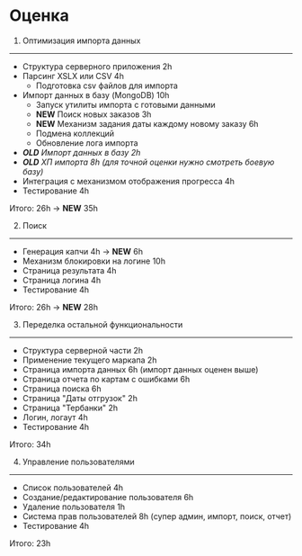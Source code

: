 Оценка
======

1. Оптимизация импорта данных
-----------------------------
 
* Структура серверного приложения 2h
* Парсинг XSLX или CSV 4h
  * Подготовка csv файлов для импорта
* Импорт данных в базу (MongoDB) 10h
  * Запуск утилиты импорта с готовыми данными
  * **NEW** Поиск новых заказов 3h
  * **NEW** Механизм задания даты каждому новому заказу 6h 
  * Подмена коллекций
  * Обновление лога импорта
* ***OLD** Импорт данных в базу 2h*
* ***OLD** ХП импорта 8h (для точной оценки нужно смотреть боевую базу)*
* Интеграция с механизмом отображения прогресса 4h
* Тестирование 4h

Итого: 26h -> **NEW** 35h
 
2. Поиск
--------
 
* Генерация капчи 4h -> **NEW** 6h 
* Механизм блокировки на логине 10h
* Страница результата 4h
* Страница логина 4h
* Тестирование 4h

Итого: 26h -> **NEW** 28h
 
3. Переделка остальной функциональности
--------------------------------------- 

* Структура серверной части 2h
* Применение текущего маркапа 2h
* Страница импорта данных 6h (импорт данных оценен выше)
* Страница отчета по картам с ошибками 6h
* Страница поиска 6h
* Страница "Даты отгрузок" 2h
* Страница "Тербанки" 2h
* Логин, логаут 4h
* Тестирование 4h

Итого: 34h

4. Управление пользователями
----------------------------

* Список пользователей 4h
* Создание/редактирование пользователя 6h
* Удаление пользователя 1h
* Система прав пользователей 8h (супер админ, импорт, поиск, отчет)
* Тестирование 4h

Итого: 23h